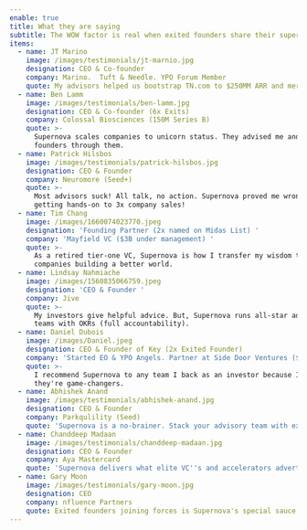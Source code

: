 ```yaml
---
enable: true
title: What they are saying
subtitle: The WOW factor is real when exited founders share their superpowers.
items:
  - name: JT Marino
    image: /images/testimonials/jt-marnio.jpg
    designation: CEO & Co-founder
    company: Marino.  Tuft & Needle. YPO Forum Member
    quote: My advisors helped us bootstrap TN.com to $250MM ARR and merge (big exit).
  - name: Ben Lamm
    image: /images/testimonials/ben-lamm.jpg
    designation: CEO & Co-founder (6x Exits)
    company: Colossal Biosciences (150M Series B)
    quote: >-
      Supernova scales companies to unicorn status. They advised me and I advise
      founders through them.
  - name: Patrick Hilsbos
    image: /images/testimonials/patrick-hilsbos.jpg
    designation: CEO & Founder
    company: Neuromore (Seed+)
    quote: >-
      Most advisors suck! All talk, no action. Supernova proved me wrong by
      getting hands-on to 3x company sales! 
  - name: Tim Chang
    image: /images/1660074023770.jpeg
    designation: 'Founding Partner (2x named on Midas List) '
    company: 'Mayfield VC ($3B under management) '
    quote: >-
      As a retired tier-one VC, Supernova is how I transfer my wisdom to
      companies building a better world.
  - name: Lindsay Nahmiache
    image: /images/1560835066759.jpeg
    designation: 'CEO & Founder '
    company: Jive
    quote: >-
      My investors give helpful advice. But, Supernova runs all-star advisory
      teams with OKRs (full accountability). 
  - name: Daniel Dubois
    image: /images/Daniel.jpeg
    designation: CEO & Founder of Key (2x Exited Founder)
    company: 'Started EO & YPO Angels. Partner at Side Door Ventures ($100M Fund) '
    quote: >-
      I recommend Supernova to any team I back as an investor because I know
      they're game-changers. 
  - name: Abhishek Anand
    image: /images/testimonials/abhishek-anand.jpg
    designation: CEO & Founder
    company: Parkqulility (Seed)
    quote: 'Supernova is a no-brainer. Stack your advisory team with exited founders! '
  - name: Chanddeep Madaan
    image: /images/testimonials/chanddeep-madaan.jpg
    designation: CEO & Founder
    company: Aya Mastercard
    quote: 'Supernova delivers what elite VC''s and accelerators advertise. '
  - name: Gary Moon
    image: /images/testimonials/gary-moon.jpg
    designation: CEO
    company: nfluence Partners
    quote: Exited founders joining forces is Supernova's special sauce.
---
```


